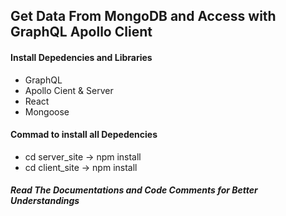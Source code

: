 ## Get Data From MongoDB and Access with GraphQL Apollo Client

#### Install Depedencies and Libraries
- GraphQL
- Apollo Cient & Server
- React
- Mongoose

#### Commad to install all Depedencies

- cd server_site -> npm install
- cd client_site -> npm install

##### Read The Documentations and Code Comments for Better Understandings